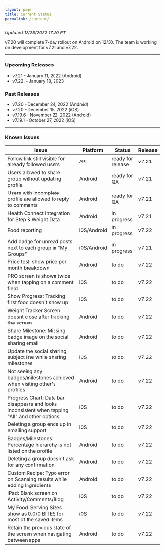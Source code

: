 ```yaml
---
layout: page
title: Current Status
permalink: /current/
---
```


_Updated 12/28/2022 17:20 PT_

v7.20 will complete 7-day rollout on Android on 12/30. The team is working on development for v7.21 and v7.22.

***

### Upcoming Releases
- v7.21   - January 11, 2022 (Android)
- v7.22.  - January 18, 2023
 
### Past Releases
- v7.20   - December 24, 2022 (Android)
- v7.20   - December 15, 2022 (iOS)
- v7.19.6 - November 22, 2022 (Android)
- v7.19.1 - October 27, 2022 (iOS)


***

### Known Issues

|Issue                          |Platform   | Status    | Release           |
| ---                           | ---       | ---       | ---               |
|Follow link still visible for already followed users |API|ready for release| v7.21|
|Users allowed to share group without updating profile |Android|ready for QA| v7.21|
|Users with incomplete profile are allowed to reply to comments |Android|ready for QA| v7.21|
|Health Connect Integration for Step & Weight Data |Android|in progress| v7.21|
|Food reporting|iOS/Android |in progress| v7.22|
|Add badge for unread posts next to each group in "My Groups" |iOS/Android|in progress| v7.21|
|Price test: show price per month breakdown|Android |to do| v7.22|
|PRO screen is shown twice when tapping on a comment field |iOS|to do| v7.22|
|Show Progress: Tracking first food doesn't show up |iOS|to do| v7.22|
|Weight Tracker Screen doesnt close after tracking the screen |Android|to do| v7.22|
|Share Milestone: Missing badge image on the social sharing email |Android|to do| v7.22|
|Update the social sharing subject line while sharing milestones |iOS|to do| v7.22|
|Not seeing any badges/milestones achieved when visiting other's profiles |Android|to do| v7.22|
|Progress Chart: Date bar disappears and looks inconsistent when tapping "All" and other options |iOS|to do| v7.22|
|Deleting a group ends up in emailing support |iOS|to do| v7.22|
|Badges/Milestones: Percentage hierarchy is not listed on the profile |Android|to do| v7.22|
|Deleting a group doesn't ask for any confirmation|Android|to do| v7.22|
|Custom Recipe: Typo error on Scanning results while adding Ingredients |Android|to do| v7.22|
|iPad: Blank screen on Activity/Comments/Blog |iOS|to do| v7.22|
|My Food: Serving Sizes show as 0.0/0 BITES for most of the saved items |iOS|to do| v7.22|
|Retain the previous state of the screen when navigating between apps |Android|to do| v7.22|
